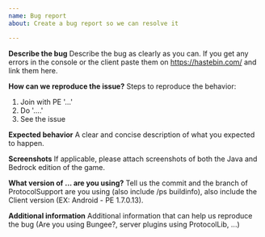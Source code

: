 ```yaml
---
name: Bug report
about: Create a bug report so we can resolve it

---
```


**Describe the bug**
Describe the bug as clearly as you can. If you get any errors in the console or the client paste them on https://hastebin.com/ and link them here. 

**How can we reproduce the issue?**
Steps to reproduce the behavior:
1. Join with PE '...'
2. Do '....'
3. See the issue

**Expected behavior**
A clear and concise description of what you expected to happen.

**Screenshots**
If applicable, please attach screenshots of both the Java and Bedrock edition of the game. 

**What version of ... are you using?**
Tell us the commit and the branch of ProtocolSupport are you using (also include /ps buildinfo),
also include the Client version (EX: Android - PE 1.7.0.13).

**Additional information**
Additional information that can help us reproduce the bug (Are you using Bungee?, server plugins using ProtocolLib, ...)
